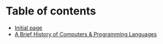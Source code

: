 # Table of contents

* [Initial page](README.md)
* [A Brief History of Computers & Programming Languages](chapter_1.md)
